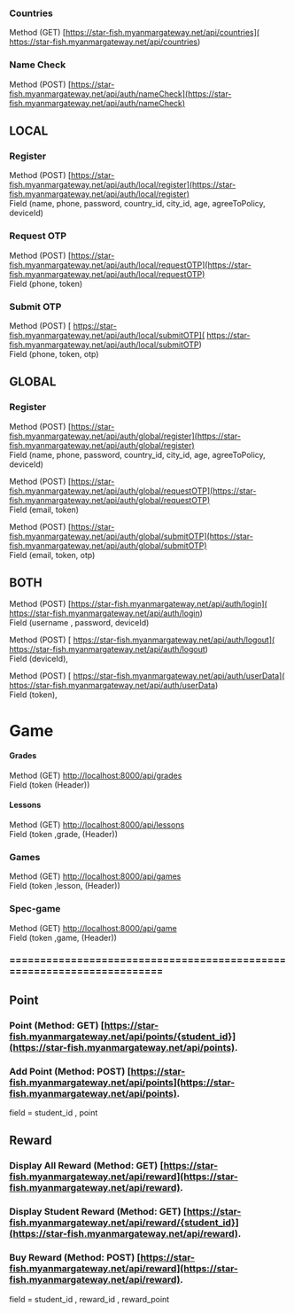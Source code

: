 ### Countries  
Method (GET) [https://star-fish.myanmargateway.net/api/countries]( https://star-fish.myanmargateway.net/api/countries) 

### Name Check  
Method (POST) [https://star-fish.myanmargateway.net/api/auth/nameCheck](https://star-fish.myanmargateway.net/api/auth/nameCheck)



## LOCAL 

### Register
Method (POST) [https://star-fish.myanmargateway.net/api/auth/local/register](https://star-fish.myanmargateway.net/api/auth/local/register)  
Field (name, phone, password, country_id, city_id, age, agreeToPolicy, deviceId)  
### Request OTP
Method (POST) [https://star-fish.myanmargateway.net/api/auth/local/requestOTP](https://star-fish.myanmargateway.net/api/auth/local/requestOTP)  
Field (phone, token)  


### Submit OTP
Method (POST) [ https://star-fish.myanmargateway.net/api/auth/local/submitOTP]( https://star-fish.myanmargateway.net/api/auth/local/submitOTP)  
Field (phone, token, otp)



## GLOBAL

### Register
Method (POST) [https://star-fish.myanmargateway.net/api/auth/global/register](https://star-fish.myanmargateway.net/api/auth/global/register)  
Field (name, phone, password, country_id, city_id, age, agreeToPolicy, deviceId)

Method (POST) [https://star-fish.myanmargateway.net/api/auth/global/requestOTP](https://star-fish.myanmargateway.net/api/auth/global/requestOTP)  
Field (email, token)

Method (POST) [https://star-fish.myanmargateway.net/api/auth/global/submitOTP](https://star-fish.myanmargateway.net/api/auth/global/submitOTP)  
Field (email, token, otp)


## BOTH

Method (POST) [https://star-fish.myanmargateway.net/api/auth/login]( https://star-fish.myanmargateway.net/api/auth/login)  
Field (username , password, deviceId)

Method (POST) [ https://star-fish.myanmargateway.net/api/auth/logout]( https://star-fish.myanmargateway.net/api/auth/logout)  
Field (deviceId),

Method (POST) [ https://star-fish.myanmargateway.net/api/auth/userData]( https://star-fish.myanmargateway.net/api/auth/userData)  
Field (token),

# Game

#### Grades
Method (GET) [ http://localhost:8000/api/grades ](http://localhost:8000/api/grades)  
Field (token (Header))

#### Lessons
Method (GET) [ http://localhost:8000/api/lessons ](http://localhost:8000/api/lessons)  
Field (token ,grade, (Header))

### Games
Method (GET) [ http://localhost:8000/api/games ](http://localhost:8000/api/games)  
Field (token ,lesson, (Header))

### Spec-game
Method (GET) [ http://localhost:8000/api/game ](http://localhost:8000/api/game)  
Field (token ,game, (Header))

### ======================================================================


## Point
### Point (Method: GET) [https://star-fish.myanmargateway.net/api/points/{student_id}](https://star-fish.myanmargateway.net/api/points).


### Add Point (Method: POST)  [https://star-fish.myanmargateway.net/api/points](https://star-fish.myanmargateway.net/api/points).
field = student_id , point


## Reward
### Display All Reward (Method: GET) [https://star-fish.myanmargateway.net/api/reward](https://star-fish.myanmargateway.net/api/reward).

### Display Student Reward (Method: GET) [https://star-fish.myanmargateway.net/api/reward/{student_id}](https://star-fish.myanmargateway.net/api/reward).

### Buy Reward (Method: POST) [https://star-fish.myanmargateway.net/api/reward](https://star-fish.myanmargateway.net/api/reward).
field = student_id , reward_id , reward_point
